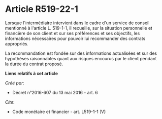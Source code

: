 # Article R519-22-1

Lorsque l'intermédiaire intervient dans le cadre d'un service de conseil mentionné à l'article L. 519-1-1, il recueille, sur
la situation personnelle et financière de son client et sur ses préférences et ses objectifs, les informations nécessaires
pour pouvoir lui recommander des contrats appropriés. 

La recommandation est fondée sur des informations actualisées et sur des hypothèses raisonnables quant aux risques encourus
par le client pendant la durée du contrat proposé.

**Liens relatifs à cet article**

_Créé par_:

  - Décret n°2016-607 du 13 mai 2016 - art. 6

_Cite_:

  - Code monétaire et financier - art. L519-1-1 (V)
